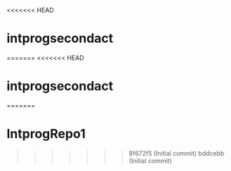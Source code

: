 <<<<<<< HEAD
# intprogsecondact
=======
<<<<<<< HEAD
# intprogsecondact
=======
# IntprogRepo1
>>>>>>> 8f672f5 (Initial commit)
>>>>>>> bddcebb (Initial commit)
